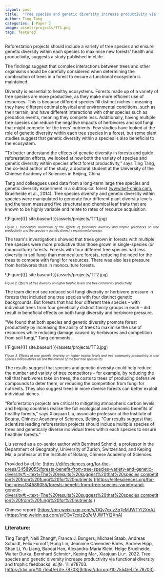 ```yaml
---
layout: post
title:  "Tree species and genetic diversity increase productivity via functional diversity and trophic feedbacks"
author: Ting Tang
categories: [ Paper ]
image: assets/projects/TT1.png
tags: featured
---
```

Reforestation projects should include a variety of tree species and ensure genetic diversity within each species to maximise new forests' health and productivity, suggests a study published in eLife.

The findings suggest that complex interactions between trees and other organisms should be carefully considered when determining the combination of trees in a forest to ensure a functional ecosystem is maintained.

Diversity is essential to healthy ecosystems. Forests made up of a variety of tree species are more productive, as they make more efficient use of resources. This is because different species fill distinct niches – meaning they have different optimal physical and environmental conditions, such as their terrain, and have different interactions with other species such as predation events, meaning they compete less. Additionally, having multiple tree species can reduce the negative impacts of herbivores and soil fungi that might compete for the trees' nutrients. Few studies have looked at the role of genetic diversity within each tree species in a forest, but some plant studies suggest that genetic diversity within a species is also beneficial to the ecosystem.

"To better understand the effects of genetic diversity in forests and guide reforestation efforts, we looked at how both the variety of species and genetic diversity within species affect forest productivity," says Ting Tang, the co-lead author of the study, a doctoral student at the University of the Chinese Academy of Sciences in Beijing, China.

Tang and colleagues used data from a long-term large tree species and genetic diversity experiment in a subtropical forest (www.bef-china.com, Bruelheide et al., 2014). Tree species diversity and genetic diversity within species were manipulated to generate four different plant diversity levels and the team measured five structural and chemical leaf traits that are known to be highly variable and relate to rates of resource acquisition.

![Figure]({{ site.baseurl }}/assets/projects/TT1.jpg)
<p style='text-align: justify;' ><span style="font-style: italic; font-size:70%">Figure 1. Conceptual illustration of the effects of functional diversity and trophic feedbacks on tree productivity and the species × genetic diversity experimental design.
</span></p>

The team's investigations showed that trees grown in forests with multiple tree species were more productive than those grown in single-species (or monoculture) forests. Forests with four different tree species had less diversity in soil fungi than monoculture forests, reducing the need for the trees to compete with fungi for resources. There was also less pressure from herbivores than in monoculture forests.

![Figure]({{ site.baseurl }}/assets/projects/TT2.jpg)
<p style='text-align: justify;' ><span style="font-style: italic; font-size:70%">Figure 2. Effects of tree diversity on higher trophic levels and tree community productivity.
</span></p>

The team did not see reduced soil fungi diversity or herbivore pressure in forests that included one tree species with four distinct genetic backgrounds. But forests that had four different tree species – with individual trees from four genetically distinct family groups in each – did result in beneficial effects on both fungi diversity and herbivore pressure.

"We found that both species and genetic diversity promote forest productivity by increasing the ability of trees to maximise the use of resources while reducing damage caused by herbivores and competition from soil fungi," Tang comments.

![Figure]({{ site.baseurl }}/assets/projects/TT3.jpg)
<p style='text-align: justify;' ><span style="font-style: italic; font-size:70%">Figure 3. Effects of tree genetic diversity on higher trophic levels and tree community productivity in tree species monocultures (a) and the mixture of the four tree species (b).
</span></p>

The results suggest that species and genetic diversity could help reduce the number and variety of tree competitors – for example, by reducing the toll that herbivores take on trees, the costs to trees of producing defensive compounds to deter them, or reducing the competition from fungi for nutrients. They also suggest trees in more diverse forests can better exploit individual niches.

"Reforestation projects are critical to mitigating atmospheric carbon levels and helping countries realise the full ecological and economic benefits of healthy forests," says Xiaojuan Liu, associate professor at the Institute of Botany, Chinese Academy of Sciences, Beijing. "Our results suggest that scientists leading reforestation projects should include multiple species of trees and genetically diverse individual trees within each species to ensure healthier forests."

Liu served as a co-senior author with Bernhard Schmid, a professor in the Department of Geography, University of Zurich, Switzerland, and Keping Ma, a professor at the Institute of Botany, Chinese Academy of Sciences.
<br>

Provided by eLife: [https://elifesciences.org/for-the-press/34589055/forests-benefit-from-tree-species-variety-and-genetic-diversity#:~:text=The%20results%20suggest%20that%20species,competition%20from%20fungi%20for%20nutrients.](https://elifesciences.org/for-the-press/34589055/forests-benefit-from-tree-species-variety-and-genetic-diversity#:~:text=The%20results%20suggest%20that%20species,competition%20from%20fungi%20for%20nutrients.)

Chinese report: [https://mp.weixin.qq.com/s/OQv7cxizZq7eMJWTYI2XnA](https://mp.weixin.qq.com/s/OQv7cxizZq7eMJWTYI2XnA)

### Literature:
Ting Tang#, Naili Zhang#, Franca J. Bongers, Michael Staab, Andreas Schuldt, Felix Fornoff, Hong Lin, Jeannine Cavender-Bares, Andrew Hipp, Shan Li, Yu Liang, Baocai Han, Alexandra-Maria Klein, Helge Bruelheide, Walter Durka, Bernhard Schmid<code>&ast;</code>, Keping Ma<code>&ast;</code>, Xiaojuan Liu<code>&ast;</code>. 2022. Tree species and genetic diversity increase productivity via functional diversity and trophic feedbacks. *eLife*. 11: e78703. [https://doi.org/10.7554/eLife.78703](https://doi.org/10.7554/eLife.78703).



